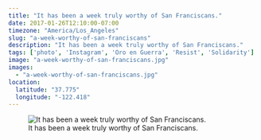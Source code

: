 ```yaml
---
title: "It has been a week truly worthy of San Franciscans."
date: 2017-01-26T12:10:00-07:00
timezone: "America/Los_Angeles"
slug: "a-week-worthy-of-san-franciscans"
description: "It has been a week truly worthy of San Franciscans."
tags: ['photo', 'Instagram', 'Oro en Guerra', 'Resist', 'Solidarity']
image: "a-week-worthy-of-san-franciscans.jpg"
images:
  - "a-week-worthy-of-san-franciscans.jpg"
location:
  latitude: "37.775"
  longitude: "-122.418"
---
```

<figure>
  <img src="/media/a-week-worthy-of-san-franciscans/a-week-worthy-of-san-franciscans.jpg" alt="It has been a week truly worthy of San Franciscans.">
  <figcaption>It has been a week truly worthy of San Franciscans.</figcaption>
</figure>
